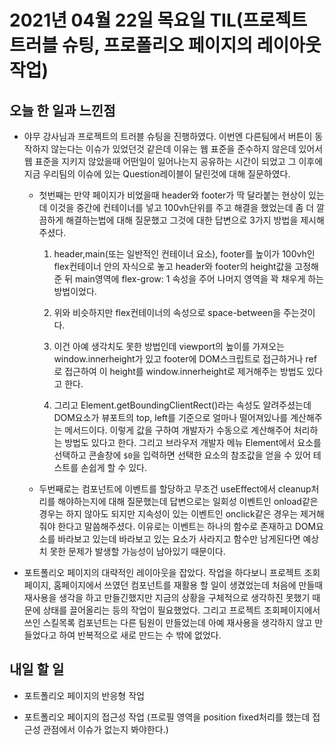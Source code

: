 # 2021년 04월 22일 목요일 TIL(프로젝트 트러블 슈팅, 프로폴리오 페이지의 레이아웃 작업)

## 오늘 한 일과 느낀점
- 야무 강사님과 프로젝트의 트러블 슈팅을 진행하였다. 이번엔 다른팀에서 버튼이 동작하지 않는다는 이슈가 있었던것 같은데 이유는 웹 표준을 준수하지 않은데 있어서 웹 표준을 지키지 않았을때 어떤일이 일어나는지 공유하는 시간이 되었고 그 이후에 지금 우리팀의 이슈에 있는 Question레이블이 달린것에 대해 질문하였다.

  - 첫번째는 만약 페이지가 비었을때 header와 footer가 딱 달라붙는 현상이 있는데 이것을 중간에 컨테이너를 넣고 100vh단위를 주고 해결을 했었는데 좀 더 깔끔하게 해결하는법에 대해 질문했고 그것에 대한 답변으로 3가지 방법을 제시해주셨다.  

    1. header,main(또는 일반적인 컨테이너 요소), footer를 높이가 100vh인 flex컨테이너 안의 자식으로 놓고 header와 footer의 height값을 고정해준 뒤 main영역에 flex-grow: 1 속성을 주어 나머지 영역을 꽉 채우게 하는 방법이었다.  

    2. 위와 비슷하지만 flex컨테이너의 속성으로 space-between을 주는것이다.  
  
    3. 이건 아예 생각치도 못한 방법인데 viewport의 높이를 가져오는 window.innerheight가 있고 footer에 DOM스크립트로 접근하거나 ref로 접근하여 이 height를 window.innerheight로 제거해주는 방법도 있다고 한다.  

    4. 그리고 Element.getBoundingClientRect()라는 속성도 알려주셨는데 DOM요소가 뷰포트의 top, left를 기준으로 얼마나 떨어져있나를 계산해주는 메서드이다. 이렇게 값을 구하여 개발자가 수동으로 계산해주어 처리하는 방법도 있다고 한다. 그리고 브라우저 개발자 메뉴 Element에서 요소를 선택하고 콘솔창에 `$0`을 입력하면 선택한 요소의 참조값을 얻을 수 있어 테스트를 손쉽게 할 수 있다.  
  
  - 두번째로는 컴포넌트에 이벤트를 할당하고 무조건 useEffect에서 cleanup처리를 해야하는지에 대해 질문했는데 답변으로는 일회성 이벤트인 onload같은 경우는 하지 않아도 되지만 지속성이 있는 이벤트인 onclick같은 경우는 제거해줘야 한다고 말씀해주셨다. 이유로는 이벤트는 하나의 함수로 존재하고 DOM요소를 바라보고 있는데 바라보고 있는 요소가 사라지고 함수만 남게된다면 예상치 못한 문제가 발생할 가능성이 남아있기 때문이다.  

- 포트폴리오 페이지의 대략적인 레이아웃을 잡았다. 작업을 하다보니 프로젝트 조회페이지, 홈페이지에서 쓰였던 컴포넌트를 재활용 할 일이 생겼었는데 처음에 만들때 재사용을 생각을 하고 만들긴했지만 지금의 상황을 구체적으로 생각하진 못했기 때문에 상태를 끌어올리는 등의 작업이 필요했었다. 그리고 프로젝트 조회페이지에서 쓰인 스킬목록 컴포넌트는 다른 팀원이 만들었는데 아예 재사용을 생각하지 않고 만들었다고 하여 반복적으로 새로 만드는 수 밖에 없었다.

## 내일 할 일
- 포트폴리오 페이지의 반응형 작업

- 포트폴리오 페이지의 접근성 작업 (프로필 영역을 position fixed처리를 했는데 접근성 관점에서 이슈가 없는지 봐야한다.)